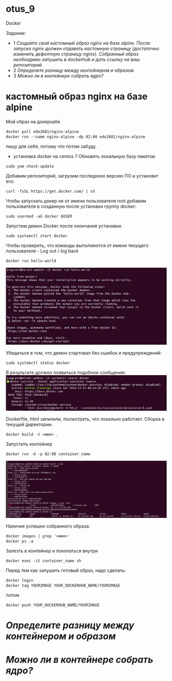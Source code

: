 # otus_9
Docker

*Задание:*
* 1 *Создайте свой кастомный образ nginx на базе alpine. После запуска nginx должен отдавать кастомную страницу (достаточно изменить дефолтную страницу nginx). Собранный образ необходимо запушить в dockerhub и дать ссылку на ваш репозиторий.*
* 2 *Определите разницу между контейнером и образом*
* 3 *Можно ли в контейнере собрать ядро?*

# кастомный образ nginx на базе alpine

Мой образ на докерхабе
```
docker pull edo2681/nginx-alpine
docker run --name nginx-alpine -dp 82:80 edo2681/nginx-alpine
```

пишу для себя, потому что потом забуду.
* установка docker на centos 7
Обновить локальную базу пакетов:
```
sudo yum check-update
```
Добавим репозиторий, загрузим последнюю версию ПО и установит его:
```
curl -fsSL https://get.docker.com/ | sh
```
Чтобы запускать докер не от имени пользователя root добавим пользователя в созданную после установки группу docker:
```
sudo usermod -aG docker $USER
```
Запустим демон Docker после окончания установки:
```
sudo systemctl start docker
```
Чтобы проверить, что команды выполняются от имени текущего пользователя - Log out / log back
```
docker run hello-world
```
![Image alt](https://github.com/Edo1993/otus_9/raw/master/12.png)

Убедиться в том, что демон стартовал без ошибок и предупреждений:
```
sudo systemctl status docker
```
В результате должно появиться подобное сообщение:
![Image alt](https://github.com/Edo1993/otus_9/raw/master/11.png)

Dockerfile, html запилили, посмотреть, что локально работает.
Сборка в текущей директории. 
```
docker build -t <имя> .
```
Запустить контейнер 
```
docker run -d -p 82:80 container_name
```
![Image alt](https://github.com/Edo1993/otus_9/raw/master/13.png)

Наличие успешно собранного образа:
```
docker images | grep '<имя>'
docker ps -a
```
Залезть в контейнер и покопаться внутри 
```
docker exec -it container_name sh
```

Перед тем как запушить готовый образ, надо сделать:
```
docker login
docker tag YOURIMAGE YOUR_DOCKERHUB_NAME/YOURIMAGE
```
потом
```
docker push YOUR_DOCKERHUB_NAME/YOURIMAGE
```
# *Определите разницу между контейнером и образом*
# *Можно ли в контейнере собрать ядро?*
